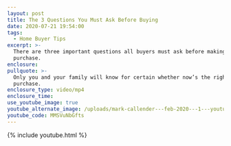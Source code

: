 ```yaml
---
layout: post
title: The 3 Questions You Must Ask Before Buying
date: 2020-07-21 19:54:00
tags:
  - Home Buyer Tips
excerpt: >-
  There are three important questions all buyers must ask before making their
  purchase.
enclosure:
pullquote: >-
  Only you and your family will know for certain whether now’s the right time to
  purchase.
enclosure_type: video/mp4
enclosure_time:
use_youtube_image: true
youtube_alternate_image: /uploads/mark-callender---feb-2020---1---youtube.jpg
youtube_code: MMSVuNbGfts
---
```


{% include youtube.html %}

<p style="text-align:center;><em>There are three important questions all buyers must ask before making their purchase.</em></p>

If you’re planning on purchasing a home, you’re probably getting a lot of advice from friends and family. While they may have your best interests at heart, they may not be fully aware of your needs and the state of the real estate market.&nbsp;

Having the following three questions answered will help you determine whether now’s a good time to buy:

**1\. Why am I buying in the first place?**&nbsp;&nbsp;

This is the most important question to answer. Forget about the finances for a minute and find out why you started thinking about purchasing to begin with. Usually, the No. 1 reason people buy has nothing to do with money. On the contrary, they’re looking for a good place to raise children, get an education, keep their family safe, or just more space (and the control over that space).&nbsp;

What does owning a home mean to you? What non-financial benefits will come from homeownership? The answer should be the biggest reason you decide to purchase.&nbsp;

{% include pullquote.html %}

**2\. Where are home values headed?**&nbsp;

You must make sure you’re buying at the right time. According to the latest home price index from CoreLogic, home values are projected to increase by 5.3% nationally over the next 12 months. Simply put, a $250,000 house that you could purchase right now will cost you $13,250 if you wait until next year. Your down payment will also have to be higher to account for the increase.&nbsp;

**3\. Where are interest rates headed?**

Buyers need to be concerned with more than just price. The long-term cost of a home can be dramatically impacted by even a small increase in mortgage rates.&nbsp;

The bottom line is this: Only you and your family will know for certain whether now’s the right time to purchase.&nbsp;

As always, if you have questions about this or any real estate topic or are thinking of selling a home soon, don’t hesitate to reach out to me. I’m happy to help.

&nbsp;